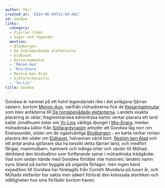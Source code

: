 ```yaml
---
author: Ymir
created_at: '2014-06-09T15:50:46Z'
id: Gondwa
links:
  category:
  - Fjärran riken
  - Sagor och legender
  mention:
  - Blodbergen
  - De himlabenådade elefanterna
  - Eldhavet
  - Kejsarmammutar
  - 'Menon-Aun'
  - 'Mio-Enara'
  - Reshim ben Alad
  - Sjöfarardynastin
  - 'Yo-Lin'
title: Gondwa
---
```


Gondwa är namnet på ett halvt legendariskt rike i det avlägsna fjärran västern, bortom [Menon-Aun],
varifrån mûhadinerna fick de [Kejsarmammutar] som blev anfäderna till [De himlabenådade
elefanterna]. Landets exakta placering är oklar; fragmentariska edronitiska kartor verkar placera
ett land kallat *Jondihuam* öster om [Yo-Lins] väldiga djungel i [Mio-Enara], medan mûhadinska
källor från [Sjöfarardynastin] antyder att Gondwa låg norr om Enarasundet, söder om de ogästvänliga
[Blodbergen] - en karta verkar rentav placera det söder om [Eldhavet], halvannan värld bort. [Reshim
ben Alad] och ett antal andra sjöfarare ska ha besökt detta fjärran land, och medfört fångar,
mammutbarn, hantverk och många örter och växter till Mûhad, däribland den blodvallmo som fortfarande
spirar i mûhadinska trädgårdar. Vad som sedan hände med Gondwa förtäljer inte historien; landets
namn syns ibland på kartor byggda på urgamla förlagor, men ingen känd expedition till Gondwa har
företagits från Corinth Mundana på tusen år, och Mûhads elefanter har sakta men säkert förlorat den
kolossala storleken och ståtligheten hos sina förfäder bortom haven.

  [Menon-Aun]: Menon-Aun
  [Kejsarmammutar]: Kejsarmammutar
  [De himlabenådade elefanterna]: De_himlabenådade_elefanterna
  [Yo-Lins]: Yo-Lin
  [Mio-Enara]: Mio-Enara
  [Sjöfarardynastin]: Sjöfarardynastin
  [Blodbergen]: Blodbergen
  [Eldhavet]: Eldhavet
  [Reshim ben Alad]: Reshim_ben_Alad
